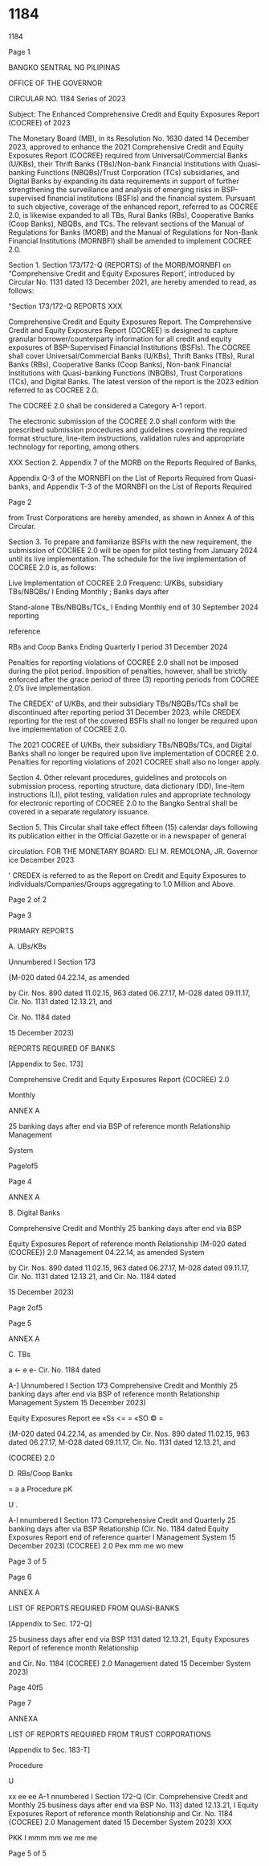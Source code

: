 # 1184

1184

Page 1

BANGKO SENTRAL NG PILIPINAS

OFFICE OF THE GOVERNOR

CIRCULAR NO. 1184 Series of 2023

Subject: The Enhanced Comprehensive Credit and Equity Exposures Report (COCREE) of 2023

The Monetary Board (MB), in its Resolution No. 1630 dated 14 December 2023, approved to enhance the 2021 Comprehensive Credit and Equity Exposures Report (COCREE) required from Universal/Commercial Banks (U/KBs), their Thrift Banks (TBs)/Non-bank Financial Institutions with Quasi-banking Functions (NBQBs)/Trust Corporation (TCs) subsidiaries, and Digital Banks by expanding its data requirements in support of further strengthening the surveillance and analysis of emerging risks in BSP-supervised financial institutions (BSFIs) and the financial system. Pursuant to such objective, coverage of the enhanced report, referred to as COCREE 2.0, is likewise expanded to all TBs, Rural Banks (RBs), Cooperative Banks (Coop Banks), NBQBs, and TCs. The relevant sections of the Manual of Regulations for Banks (MORB) and the Manual of Regulations for Non-Bank Financial Institutions (MORNBFI) shall be amended to implement COCREE 2.0.

Section 1. Section 173/172-Q (REPORTS) of the MORB/MORNBFI on “Comprehensive Credit and Equity Exposures Report’, introduced by Circular No. 1131 dated 13 December 2021, are hereby amended to read, as follows:

“Section 173/172-Q REPORTS XXX

Comprehensive Credit and Equity Exposures Report. The Comprehensive Credit and Equity Exposures Report (COCREE) is designed to capture granular borrower/counterparty information for all credit and equity exposures of BSP-Supervised Financial Institutions (BSFls). The COCREE shall cover Universal/Commercial Banks (U/KBs), Thrift Banks (TBs), Rural Banks (RBs), Cooperative Banks (Coop Banks), Non-bank Financial Institutions with Quasi-banking Functions (NBQBs), Trust Corporations (TCs), and Digital Banks. The latest version of the report is the 2023 edition referred to as COCREE 2.0.

The COCREE 2.0 shall be considered a Category A-1 report.

The electronic submission of the COCREE 2.0 shall conform with the prescribed submission procedures and guidelines covering the required format structure, line-item instructions, validation rules and appropriate technology for reporting, among others.

XXX Section 2. Appendix 7 of the MORB on the Reports Required of Banks,

Appendix Q-3 of the MORNBFI on the List of Reports Required from Quasi-banks, and Appendix T-3 of the MORNBFI on the List of Reports Required

Page 2

from Trust Corporations are hereby amended, as shown in Annex A of this Circular.

Section 3. To prepare and familiarize BSFIs with the new requirement, the submission of COCREE 2.0 will be open for pilot testing from January 2024 until its live implementation. The schedule for the live implementation of COCREE 2.0 is, as follows:

Live Implementation of COCREE 2.0 Frequenc: U/KBs, subsidiary TBs/NBQBs/ I Ending Monthly ; Banks days after

Stand-alone TBs/NBQBs/TCs_ I Ending Monthly end of 30 September 2024 reporting

reference

RBs and Coop Banks Ending Quarterly I period 31 December 2024

Penalties for reporting violations of COCREE 2.0 shall not be imposed during the pilot period. Imposition of penalties, however, shall be strictly enforced after the grace period of three (3) reporting periods from COCREE 2.0’s live implementation.

The CREDEX' of U/KBs, and their subsidiary TBs/NBQBs/TCs shall be discontinued after reporting period 31 December 2023, while CREDEX reporting for the rest of the covered BSFls shall no longer be required upon live implementation of COCREE 2.0.

The 2021 COCREE of U/KBs, their subsidiary TBs/NBQBs/TCs, and Digital Banks shall no longer be required upon live implementation of COCREE 2.0. Penalties for reporting violations of 2021 COCREE shall also no longer apply.

Section 4. Other relevant procedures, guidelines and protocols on submission process, reporting structure, data dictionary (DD), line-item instructions (LI), pilot testing, validation rules and appropriate technology for electronic reporting of COCREE 2.0 to the Bangko Sentral shall be covered in a separate regulatory issuance.

Section 5. This Circular shall take effect fifteen (15) calendar days following its publication either in the Official Gazette or in a newspaper of general

circulation. FOR THE MONETARY BOARD: ELI M. REMOLONA, JR. Governor ice December 2023

' CREDEX is referred to as the Report on Credit and Equity Exposures to Individuals/Companies/Groups aggregating to 1.0 Million and Above.

Page 2 of 2

Page 3

PRIMARY REPORTS

A. UBs/KBs

Unnumbered I Section 173

{M-020 dated 04.22.14, as amended

by Cir. Nos. 890 dated 11.02.15, 963 dated 06.27.17, M-O28 dated 09.11.17, Cir. No. 1131 dated 12.13.21, and

Cir. No. 1184 dated

15 December 2023)

REPORTS REQUIRED OF BANKS

[Appendix to Sec. 173]

Comprehensive Credit and Equity Exposures Report {COCREE) 2.0

Monthly

ANNEX A

25 banking days after end via BSP of reference month Relationship Management

System

Pagelof5

Page 4

ANNEX A

B. Digital Banks

Comprehensive Credit and Monthly 25 banking days after end via BSP

Equity Exposures Report of reference month Relationship (M-020 dated (COCREE}) 2.0 Management 04.22.14, as amended System

by Cir. Nos. 890 dated 11.02.15, 963 dated 06.27.17, M-028 dated 09.11.17, Cir. No. 1131 dated 12.13.21, and Cir. No. 1184 dated

15 December 2023)

Page 2of5

Page 5

ANNEX A

C. TBs

a <- e e- Cir. No. 1184 dated

A-] Unnumbered I Section 173 Comprehensive Credit and Monthly 25 banking days after end via BSP of reference month Relationship Management System 15 December 2023)

Equity Exposures Report ee «Ss <= = «SO © =

{M-020 dated 04.22.14, as amended by Cir. Nos. 890 dated 11.02.15, 963 dated 06.27.17, M-O28 dated 09.11.17, Cir. No. 1131 dated 12.13.21, and

(COCREE) 2.0

D. RBs/Coop Banks

= a a Procedure pK

U .

A-l nnumbered I Section 173 Comprehensive Credit and Quarterly 25 banking days after via BSP Relationship (Cir. No. 1184 dated Equity Exposures Report end of reference quarter I Management System 15 December 2023) (COCREE) 2.0 Pex mm me wo mew

Page 3 of 5

Page 6

ANNEX A

LIST OF REPORTS REQUIRED FROM QUASI-BANKS

[Appendix to Sec. 172-Q]

25 business days after end via BSP 1131 dated 12.13.21, Equity Exposures Report of reference month Relationship

and Cir. No. 1184 (COCREE) 2.0 Management dated 15 December System 2023)

Page 40f5

Page 7

ANNEXA

LIST OF REPORTS REQUIRED FROM TRUST CORPORATIONS

lAppendix to Sec. 183-T]

Procedure

U

xx ee ee A-1 nnumbered I Section 172-Q (Cir. Comprehensive Credit and Monthly 25 business days after end via BSP No. 113] dated 12.13.21, I Equity Exposures Report of reference month Relationship and Cir. No. 1184 {COCREE) 2.0 Management dated 15 December System 2023) XXX

PKK I mmm mm we me me

Page 5 of 5
